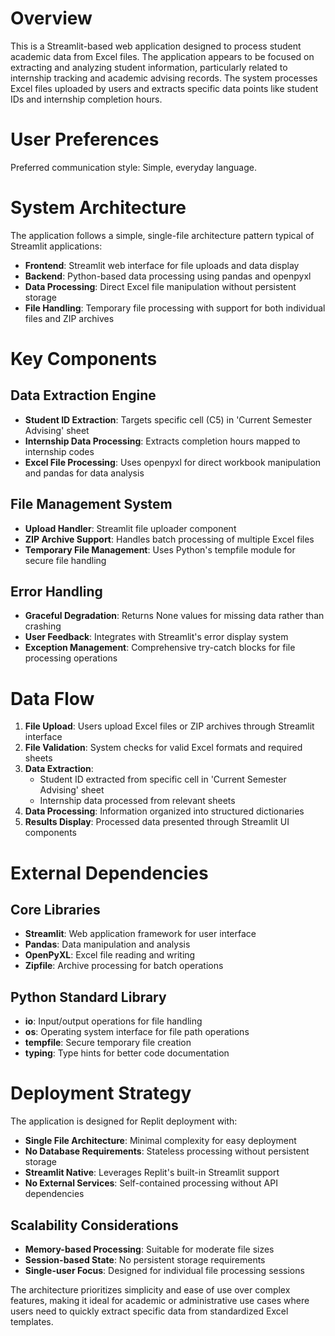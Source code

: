 # Overview

This is a Streamlit-based web application designed to process student academic data from Excel files. The application appears to be focused on extracting and analyzing student information, particularly related to internship tracking and academic advising records. The system processes Excel files uploaded by users and extracts specific data points like student IDs and internship completion hours.

# User Preferences

Preferred communication style: Simple, everyday language.

# System Architecture

The application follows a simple, single-file architecture pattern typical of Streamlit applications:

- **Frontend**: Streamlit web interface for file uploads and data display
- **Backend**: Python-based data processing using pandas and openpyxl
- **Data Processing**: Direct Excel file manipulation without persistent storage
- **File Handling**: Temporary file processing with support for both individual files and ZIP archives

# Key Components

## Data Extraction Engine
- **Student ID Extraction**: Targets specific cell (C5) in 'Current Semester Advising' sheet
- **Internship Data Processing**: Extracts completion hours mapped to internship codes
- **Excel File Processing**: Uses openpyxl for direct workbook manipulation and pandas for data analysis

## File Management System
- **Upload Handler**: Streamlit file uploader component
- **ZIP Archive Support**: Handles batch processing of multiple Excel files
- **Temporary File Management**: Uses Python's tempfile module for secure file handling

## Error Handling
- **Graceful Degradation**: Returns None values for missing data rather than crashing
- **User Feedback**: Integrates with Streamlit's error display system
- **Exception Management**: Comprehensive try-catch blocks for file processing operations

# Data Flow

1. **File Upload**: Users upload Excel files or ZIP archives through Streamlit interface
2. **File Validation**: System checks for valid Excel formats and required sheets
3. **Data Extraction**: 
   - Student ID extracted from specific cell in 'Current Semester Advising' sheet
   - Internship data processed from relevant sheets
4. **Data Processing**: Information organized into structured dictionaries
5. **Results Display**: Processed data presented through Streamlit UI components

# External Dependencies

## Core Libraries
- **Streamlit**: Web application framework for user interface
- **Pandas**: Data manipulation and analysis
- **OpenPyXL**: Excel file reading and writing
- **Zipfile**: Archive processing for batch operations

## Python Standard Library
- **io**: Input/output operations for file handling
- **os**: Operating system interface for file path operations
- **tempfile**: Secure temporary file creation
- **typing**: Type hints for better code documentation

# Deployment Strategy

The application is designed for Replit deployment with:

- **Single File Architecture**: Minimal complexity for easy deployment
- **No Database Requirements**: Stateless processing without persistent storage
- **Streamlit Native**: Leverages Replit's built-in Streamlit support
- **No External Services**: Self-contained processing without API dependencies

## Scalability Considerations
- **Memory-based Processing**: Suitable for moderate file sizes
- **Session-based State**: No persistent storage requirements
- **Single-user Focus**: Designed for individual file processing sessions

The architecture prioritizes simplicity and ease of use over complex features, making it ideal for academic or administrative use cases where users need to quickly extract specific data from standardized Excel templates.